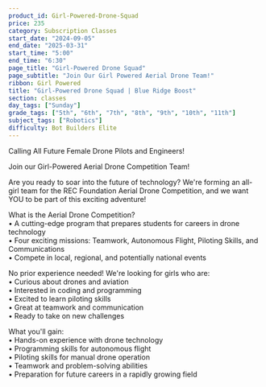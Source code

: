 ```yaml
---
product_id: Girl-Powered-Drone-Squad
price: 235
category: Subscription Classes
start_date: "2024-09-05"
end_date: "2025-03-31"
start_time: "5:00"
end_time: "6:30"
page_title: "Girl-Powered Drone Squad"
page_subtitle: "Join Our Girl Powered Aerial Drone Team!"
ribbon: Girl Powered
title: "Girl-Powered Drone Squad | Blue Ridge Boost"
section: classes
day_tags: ["Sunday"]
grade_tags: ["5th", "6th", "7th", "8th", "9th", "10th", "11th"]
subject_tags: ["Robotics"]
difficulty: Bot Builders Elite
---
```

<p>Calling All Future Female Drone Pilots and Engineers!<br>
</p>
<p>Join our Girl-Powered Aerial Drone Competition Team!
</p>
<p>Are you ready to soar into the future of technology? We're forming an all-girl team for the REC Foundation Aerial Drone Competition, and we want YOU to be part of this exciting adventure!
</p>
<p>What is the Aerial Drone Competition?<br>• A cutting-edge program that prepares students for careers in drone technology<br>• Four exciting missions: Teamwork, Autonomous Flight, Piloting Skills, and Communications<br>• Compete in local, regional, and potentially national events
</p>
<p>No prior experience needed! We're looking for girls who are:<br>• Curious about drones and aviation<br>• Interested in coding and programming<br>• Excited to learn piloting skills<br>• Great at teamwork and communication<br>• Ready to take on new challenges
</p>
<p>What you'll gain:<br>• Hands-on experience with drone technology<br>• Programming skills for autonomous flight<br>• Piloting skills for manual drone operation<br>• Teamwork and problem-solving abilities<br>• Preparation for future careers in a rapidly growing field
</p>
